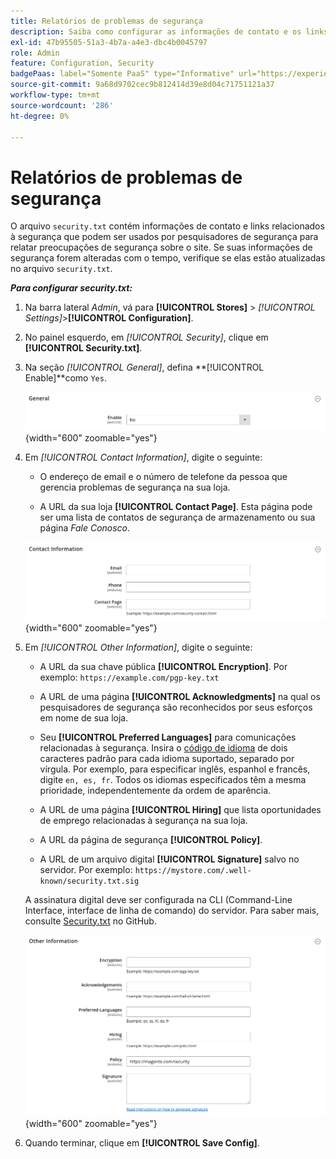 ```yaml
---
title: Relatórios de problemas de segurança
description: Saiba como configurar as informações de contato e os links relacionados à segurança que podem ser usados por pesquisadores de segurança para relatar problemas de segurança sobre o seu site.
exl-id: 47b95505-51a3-4b7a-a4e3-dbc4b0045797
role: Admin
feature: Configuration, Security
badgePaas: label="Somente PaaS" type="Informative" url="https://experienceleague.adobe.com/en/docs/commerce/user-guides/product-solutions" tooltip="Aplica-se somente a projetos do Adobe Commerce na nuvem (infraestrutura do PaaS gerenciada pela Adobe) e a projetos locais."
source-git-commit: 9a68d9702cec9b812414d39e8d04c71751121a37
workflow-type: tm+mt
source-wordcount: '286'
ht-degree: 0%

---
```


# Relatórios de problemas de segurança

O arquivo `security.txt` contém informações de contato e links relacionados à segurança que podem ser usados por pesquisadores de segurança para relatar preocupações de segurança sobre o site. Se suas informações de segurança forem alteradas com o tempo, verifique se elas estão atualizadas no arquivo `security.txt`.

**_Para configurar security.txt:_**

1. Na barra lateral _Admin_, vá para **[!UICONTROL Stores]** > _[!UICONTROL Settings]_>**[!UICONTROL Configuration]**.

1. No painel esquerdo, em _[!UICONTROL Security]_, clique em **[!UICONTROL Security.txt]**.

1. Na seção _[!UICONTROL General]_, defina **[!UICONTROL Enable]**como `Yes`.

   ![Configuração de segurança geral](../configuration-reference/security/assets/txt-general.png){width="600" zoomable="yes"}

1. Em _[!UICONTROL Contact Information]_, digite o seguinte:

   - O endereço de email e o número de telefone da pessoa que gerencia problemas de segurança na sua loja.

   - A URL da sua loja **[!UICONTROL Contact Page]**. Esta página pode ser uma lista de contatos de segurança de armazenamento ou sua página _Fale Conosco_.

   ![Configuração de Informações de Contato](../configuration-reference/security/assets/txt-contact-info.png){width="600" zoomable="yes"}

1. Em _[!UICONTROL Other Information]_, digite o seguinte:

   - A URL da sua chave pública **[!UICONTROL Encryption]**. Por exemplo: `https://example.com/pgp-key.txt`

   - A URL de uma página **[!UICONTROL Acknowledgments]** na qual os pesquisadores de segurança são reconhecidos por seus esforços em nome de sua loja.

   - Seu **[!UICONTROL Preferred Languages]** para comunicações relacionadas à segurança. Insira o [código de idioma](https://en.wikipedia.org/wiki/List_of_ISO_639-1_codes) de dois caracteres padrão para cada idioma suportado, separado por vírgula. Por exemplo, para especificar inglês, espanhol e francês, digite `en, es, fr`. Todos os idiomas especificados têm a mesma prioridade, independentemente da ordem de aparência.

   - A URL de uma página **[!UICONTROL Hiring]** que lista oportunidades de emprego relacionadas à segurança na sua loja.

   - A URL da página de segurança **[!UICONTROL Policy]**.

   - A URL de um arquivo digital **[!UICONTROL Signature]** salvo no servidor. Por exemplo: `https://mystore.com/.well-known/security.txt.sig`

   A assinatura digital deve ser configurada na CLI (Command-Line Interface, interface de linha de comando) do servidor. Para saber mais, consulte [Security.txt](https://github.com/magento/security-package/blob/1.0-develop/Securitytxt/README.md) no GitHub.

   ![Outras Informações](../configuration-reference/security/assets/txt-other-info.png){width="600" zoomable="yes"}

1. Quando terminar, clique em **[!UICONTROL Save Config]**.
